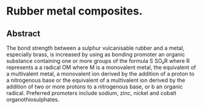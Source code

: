 # Rubber metal composites.

## Abstract
The bond strength between a sulphur vulcanisable rubber and a metal, especially brass, is increased by using as bonding promoter an organic substance containing one or more groups of the formula S SO₂R where R represents a a radical OM where M is a monovalent metal, the equivalent of a multivalent metal, a monovalent ion derived by the addition of a proton to a nitrogenous base or the equivalent of a multivalent ion derived by the addition of two or more protons to a nitrogenous base, or b an organic radical. Preferred promoters include sodium, zinc, nickel and cobalt organothiosulphates.